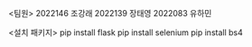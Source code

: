 <팀원>
2022146 조강래
2022139 장태영
2022083 유하민

<설치 패키지>
pip install flask
pip install selenium
pip install bs4